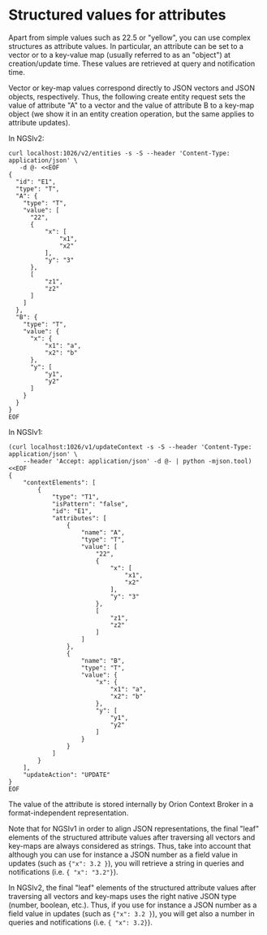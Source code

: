 # Structured values for attributes

Apart from simple values such as 22.5 or "yellow", you can use
complex structures as attribute values. In particular, an attribute can
be set to a vector or to a key-value map (usually referred to as an
"object") at creation/update time. These values are
retrieved at query and notification time.

Vector or key-map values correspond directly to JSON vectors and JSON
objects, respectively. Thus, the following create entity request sets
the value of attribute "A" to a vector and the value of attribute B to a
key-map object (we show it in an entity creation operation, but the
same applies to attribute updates).

In NGSIv2:

```
curl localhost:1026/v2/entities -s -S --header 'Content-Type: application/json' \
   -d @- <<EOF
{
  "id": "E1",
  "type": "T",
  "A": {
    "type": "T",
    "value": [
      "22",
      {
          "x": [
              "x1",
              "x2"
          ],
          "y": "3"
      },
      [
          "z1",
          "z2"
      ]
    ]
  },
  "B": {
    "type": "T",
    "value": {
      "x": {
          "x1": "a",
          "x2": "b"
      },
      "y": [
          "y1",
          "y2"
      ]
    }
  }
}
EOF
```

In NGSIv1:

``` 
(curl localhost:1026/v1/updateContext -s -S --header 'Content-Type: application/json' \
    --header 'Accept: application/json' -d @- | python -mjson.tool) <<EOF
{
    "contextElements": [
        {
            "type": "T1",
            "isPattern": "false",
            "id": "E1",
            "attributes": [
                {
                    "name": "A",
                    "type": "T",
                    "value": [
                        "22",
                        {
                            "x": [
                                "x1",
                                "x2"
                            ],
                            "y": "3"
                        },
                        [
                            "z1",
                            "z2"
                        ]
                    ]
                },
                {
                    "name": "B",
                    "type": "T",
                    "value": {
                        "x": {
                            "x1": "a",
                            "x2": "b"
                        },
                        "y": [
                            "y1",
                            "y2"
                        ]
                    }
                }
            ]
        }
    ],
    "updateAction": "UPDATE"
}
EOF
``` 

The value of the attribute is stored internally by Orion Context Broker
in a format-independent representation. 

Note that for NGSIv1 in order to align JSON representations, the final "leaf"
elements of the structured attribute values after traversing all vectors
and key-maps are always considered as strings. Thus, take into account that
although you can use for instance a JSON number as a field value in updates
(such as `{"x": 3.2 }`), you will retrieve a string in queries and notifications 
(i.e. `{ "x": "3.2"}`).

In NGSIv2, the final "leaf" elements of the structured attribute values after traversing
all vectors and key-maps uses the right native JSON type (number, boolean, etc.).
Thus, if you use for instance a JSON number as a field value in updates
(such as `{"x": 3.2 }`), you will get also a number in queries
and notifications (i.e. `{ "x": 3.2}`).
